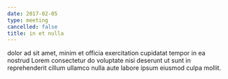 ```yaml
---
date: 2017-02-05
type: meeting
cancelled: false
title: in et nulla
---
```

dolor ad sit amet, minim et officia exercitation cupidatat tempor in ea nostrud Lorem consectetur do voluptate nisi deserunt ut sunt in reprehenderit cillum ullamco nulla aute labore ipsum eiusmod culpa mollit.